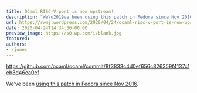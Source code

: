 ```yaml
---
title: OCaml RISC-V port is now upstream!
description: "We\u2019ve been using this patch in Fedora since Nov 2016."
url: https://rwmj.wordpress.com/2020/04/24/ocaml-risc-v-port-is-now-upstream/
date: 2020-04-24T14:34:36-00:00
preview_image: https://s0.wp.com/i/blank.jpg
featured:
authors:
- rjones
---
```


<p><a href="https://github.com/ocaml/ocaml/commit/8f3833c4d0ef656c826359f4137c1eb3d46ea0ef">https://github.com/ocaml/ocaml/commit/8f3833c4d0ef656c826359f4137c1eb3d46ea0ef</a></p>
<p>We&rsquo;ve been <a href="https://rwmj.wordpress.com/2016/11/19/ocaml-4-04-risc-v-s390-power-and-more/">using this patch in Fedora since Nov 2016</a>.</p>

